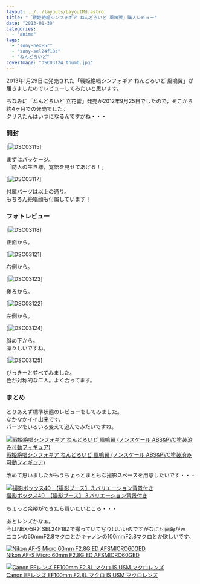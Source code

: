 ```yaml
---
layout: ../../layouts/LayoutMd.astro
title: "「戦姫絶唱シンフォギア ねんどろいど 風鳴翼」購入レビュー"
date: "2013-01-30"
categories: 
  - "anime"
tags: 
  - "sony-nex-5r"
  - "sony-sel24f18z"
  - "ねんどろいど"
coverImage: "DSC03124_thumb.jpg"
---
```


2013年1月29日に発売された「戦姫絶唱シンフォギア ねんどろいど 風鳴翼」が届きましたのでレビューしてみたいと思います。

ちなみに「ねんどろいど 立花響」発売が2012年9月25日でしたので，そこから約4ヶ月での発売でした。  
クリスたんはいつになるんですかね・・・

### 開封

[![DSC03115](/wp/images/DSC03115_thumb.jpg "DSC03115")]

まずはパッケージ。  
「防人の生き様，覚悟を見せてあげる！」

[![DSC03117](/wp/images/DSC03117_thumb.jpg "DSC03117")]

付属パーツは以上の通り。  
もちろん絶唱顔も付属しています！

### フォトレビュー

[![DSC03118](/wp/images/DSC03118_thumb.jpg "DSC03118")]

正面から。

[![DSC03121](/wp/images/DSC03121_thumb.jpg "DSC03121")]

右側から。

[![DSC03123](/wp/images/DSC03123_thumb.jpg "DSC03123")]

後ろから。

[![DSC03122](/wp/images/DSC03122_thumb.jpg "DSC03122")]

左側から。

[![DSC03124](/wp/images/DSC03124_thumb.jpg "DSC03124")]

斜め下から。  
凜々しいですね。

[![DSC03125](/wp/images/DSC03125_thumb.jpg "DSC03125")]

びっきーと並べてみました。  
色が対称的な二人。よく合ってます。

### まとめ

とりあえず標準状態のレビューをしてみました。  
なかなかイイ出来です。  
パーツをいろいろ変えて遊んでみたいですね。

[![戦姫絶唱シンフォギア ねんどろいど 風鳴翼 (ノンスケール ABS&PVC塗装済み可動フィギュア)](/wp/images/51aA4Pc7DEL._SL160_.jpg)  
戦姫絶唱シンフォギア ねんどろいど 風鳴翼 (ノンスケール ABS&PVC塗装済み可動フィギュア)  
](https://www.amazon.co.jp/exec/obidos/ASIN/B009GUL34C/mizuka123-22/ref=nosim)

改めて思いましたがもうちょっとまともな撮影スペースを用意したいです・・・

[![撮影ボックス40　【撮影ブース】３バリエーション背景付き](/wp/images/419WbyOTU9L._SL160_.jpg)  
撮影ボックス40　【撮影ブース】３バリエーション背景付き  
](https://www.amazon.co.jp/exec/obidos/ASIN/B003BS1D22/mizuka123-22/ref=nosim)

ちょっと余裕ができたら買いたいところ・・・

あとレンズかなぁ。  
今はNEX-5RとSEL24F18Zで撮っていて写りはいいのですがなにせ画角がｗ  
ニコンの60mmF2.8マクロとかキャノンの100mmF2.8マクロとか欲しいです。

[![Nikon AF-S  Micro 60mm F2.8G ED AFSMICRO60GED](/wp/images/51SNfrQBoDL._SL160_.jpg)  
Nikon AF-S Micro 60mm F2.8G ED AFSMICRO60GED  
](https://www.amazon.co.jp/exec/obidos/ASIN/B0013A1XDY/mizuka123-22/ref=nosim)

[![Canon EFレンズ EF100mm F2.8L マクロ IS USM マクロレンズ](/wp/images/4160ZE5ed2L._SL160_.jpg)  
Canon EFレンズ EF100mm F2.8L マクロ IS USM マクロレンズ  
](https://www.amazon.co.jp/exec/obidos/ASIN/B002NEFLD2/mizuka123-22/ref=nosim)
